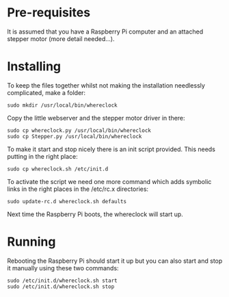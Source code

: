 # Pre-requisites

It is assumed that you have a Raspberry Pi computer and an attached stepper motor (more detail needed...).

# Installing

To keep the files together whilst not making the installation needlessly complicated, make a folder:

    sudo mkdir /usr/local/bin/whereclock

Copy the little webserver and the stepper motor driver in there:

    sudo cp whereclock.py /usr/local/bin/whereclock
    sudo cp Stepper.py /usr/local/bin/whereclock

To make it start and stop nicely there is an init script provided.  This needs putting in the right place:

    sudo cp whereclock.sh /etc/init.d

To activate the script we need one more command which adds symbolic links in the right places in the /etc/rc.x directories:

    sudo update-rc.d whereclock.sh defaults

Next time the Raspberry Pi boots, the whereclock will start up.

# Running

Rebooting the Raspberry Pi should start it up but you can also start and stop it manually using these two commands:

    sudo /etc/init.d/whereclock.sh start
    sudo /etc/init.d/whereclock.sh stop

